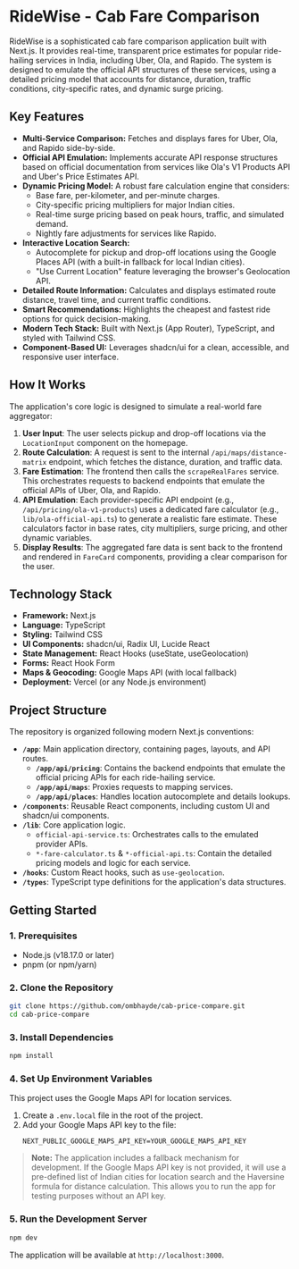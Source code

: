 # RideWise - Cab Fare Comparison

RideWise is a sophisticated cab fare comparison application built with Next.js. It provides real-time, transparent price estimates for popular ride-hailing services in India, including Uber, Ola, and Rapido. The system is designed to emulate the official API structures of these services, using a detailed pricing model that accounts for distance, duration, traffic conditions, city-specific rates, and dynamic surge pricing.

## Key Features

- **Multi-Service Comparison:** Fetches and displays fares for Uber, Ola, and Rapido side-by-side.
- **Official API Emulation:** Implements accurate API response structures based on official documentation from services like Ola's V1 Products API and Uber's Price Estimates API.
- **Dynamic Pricing Model:** A robust fare calculation engine that considers:
    - Base fare, per-kilometer, and per-minute charges.
    - City-specific pricing multipliers for major Indian cities.
    - Real-time surge pricing based on peak hours, traffic, and simulated demand.
    - Nightly fare adjustments for services like Rapido.
- **Interactive Location Search:**
    - Autocomplete for pickup and drop-off locations using the Google Places API (with a built-in fallback for local Indian cities).
    - "Use Current Location" feature leveraging the browser's Geolocation API.
- **Detailed Route Information:** Calculates and displays estimated route distance, travel time, and current traffic conditions.
- **Smart Recommendations:** Highlights the cheapest and fastest ride options for quick decision-making.
- **Modern Tech Stack:** Built with Next.js (App Router), TypeScript, and styled with Tailwind CSS.
- **Component-Based UI:** Leverages shadcn/ui for a clean, accessible, and responsive user interface.

## How It Works

The application's core logic is designed to simulate a real-world fare aggregator:

1.  **User Input**: The user selects pickup and drop-off locations via the `LocationInput` component on the homepage.
2.  **Route Calculation**: A request is sent to the internal `/api/maps/distance-matrix` endpoint, which fetches the distance, duration, and traffic data.
3.  **Fare Estimation**: The frontend then calls the `scrapeRealFares` service. This orchestrates requests to backend endpoints that emulate the official APIs of Uber, Ola, and Rapido.
4.  **API Emulation**: Each provider-specific API endpoint (e.g., `/api/pricing/ola-v1-products`) uses a dedicated fare calculator (e.g., `lib/ola-official-api.ts`) to generate a realistic fare estimate. These calculators factor in base rates, city multipliers, surge pricing, and other dynamic variables.
5.  **Display Results**: The aggregated fare data is sent back to the frontend and rendered in `FareCard` components, providing a clear comparison for the user.

## Technology Stack

- **Framework:** Next.js
- **Language:** TypeScript
- **Styling:** Tailwind CSS
- **UI Components:** shadcn/ui, Radix UI, Lucide React
- **State Management:** React Hooks (useState, useGeolocation)
- **Forms:** React Hook Form
- **Maps & Geocoding:** Google Maps API (with local fallback)
- **Deployment:** Vercel (or any Node.js environment)

## Project Structure

The repository is organized following modern Next.js conventions:
- **`/app`**: Main application directory, containing pages, layouts, and API routes.
    - **`/app/api/pricing`**: Contains the backend endpoints that emulate the official pricing APIs for each ride-hailing service.
    - **`/app/api/maps`**: Proxies requests to mapping services.
    - **`/app/api/places`**: Handles location autocomplete and details lookups.
- **`/components`**: Reusable React components, including custom UI and shadcn/ui components.
- **`/lib`**: Core application logic.
    - `official-api-service.ts`: Orchestrates calls to the emulated provider APIs.
    - `*-fare-calculator.ts` & `*-official-api.ts`: Contain the detailed pricing models and logic for each service.
- **`/hooks`**: Custom React hooks, such as `use-geolocation`.
- **`/types`**: TypeScript type definitions for the application's data structures.

## Getting Started

### 1. Prerequisites
- Node.js (v18.17.0 or later)
- pnpm (or npm/yarn)

### 2. Clone the Repository
```bash
git clone https://github.com/ombhayde/cab-price-compare.git
cd cab-price-compare
```

### 3. Install Dependencies
```bash
npm install
```

### 4. Set Up Environment Variables
This project uses the Google Maps API for location services.

1.  Create a `.env.local` file in the root of the project.
2.  Add your Google Maps API key to the file:
    ```env
    NEXT_PUBLIC_GOOGLE_MAPS_API_KEY=YOUR_GOOGLE_MAPS_API_KEY
    ```

> **Note:** The application includes a fallback mechanism for development. If the Google Maps API key is not provided, it will use a pre-defined list of Indian cities for location search and the Haversine formula for distance calculation. This allows you to run the app for testing purposes without an API key.

### 5. Run the Development Server
```bash
npm dev
```
The application will be available at `http://localhost:3000`.
